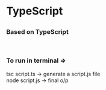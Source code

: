 # <p color = "#3498db">TypeScript</p>

### <p color="greenyellow">Based on TypeScript</p>

<br>

### <p color = "crimson">To run in terminal => </p>

<p color = "greenyellow">tsc script.ts -> generate a script.js file <br> node script.js -> final o/p</p>

<!-- <div><h1>Using<span color=yellow> JavaScript</span> & <span color=cyan> TypeScript</span></h1></div> -->
